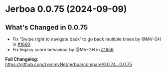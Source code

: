 # Jerboa 0.0.75 (2024-09-09)

## What's Changed in 0.0.75

- Fix 'Swipe right to navigate back' to go back multiple times by @MV-GH in [#1660](https://github.com/LemmyNet/jerboa/pull/1660)
- Fix legacy score behaviour by @MV-GH in [#1659](https://github.com/LemmyNet/jerboa/pull/1659)

**Full Changelog**: https://github.com/LemmyNet/jerboa/compare/0.0.74...0.0.75

<!-- generated by git-cliff -->
